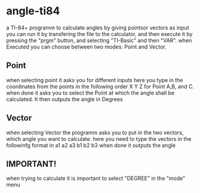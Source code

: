 # angle-ti84
a TI-84+ programm to calculate angles by giving pointsor vectors as input
you can run it by transfering the file to the calculator, and then execute it by pressing the "prgm" button, and selecting "TI-Basic" and then "VAR".
when Executed you can choose between two modes: Point and Vector.
## Point
when selecting point it asks you for different inputs here you type in the coordinates from the points in the following order 
X
Y
Z
for Point A,B, and C.
when done it asks you to select the Point at which the angle shall be calculated.
It then outputs the angle in Degrees
## Vector 
when selecting Vector the programm asks you to put in the two vectors, which angle you want to calculate.
here you need to type the vectors in the followinfg format in
a1
a2
a3
b1
b2
b3
when done it outputs the angle
##
## IMPORTANT!
when trying to calculate it is important to select "DEGREE" in the "mode" menu
